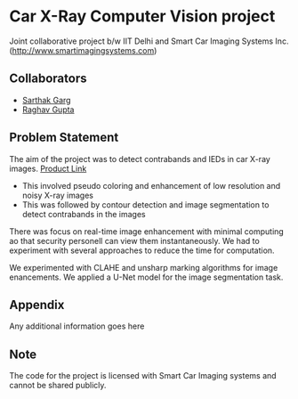 
# Car X-Ray Computer Vision project

Joint collaborative project b/w IIT Delhi and Smart Car Imaging Systems Inc. (http://www.smartimagingsystems.com)


## Collaborators

- [Sarthak Garg](https://www.github.com/sarthakgarg99 )
- [Raghav Gupta](https://www.github.com/guptaraghav1999)


## Problem Statement

The aim of the project was to detect contrabands and IEDs in car X-ray images. [Product Link](http://www.smartimagingsystems.com/aaa-products-cxr-140-1s-car-x-ray-scanner.html)

* This involved pseudo coloring and enhancement of low resolution and noisy X-ray images 
* This was followed by contour detection and image segmentation to detect contrabands in the images


There was focus on real-time image enhancement with minimal computing ao that security personell can view them instantaneously. We had to experiment with several approaches to reduce the time for computation.


We experimented with CLAHE and unsharp marking algorithms for image enancements. We applied a U-Net model for the image segmentation task. 


## Appendix

Any additional information goes here


## Note

The code for the project is licensed with Smart Car Imaging systems and cannot be shared publicly.

